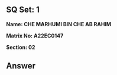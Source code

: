 ## SQ Set: 1

**Name: CHE MARHUMI BIN CHE AB RAHIM**

**Matrix No: A22EC0147**

**Section: 02**

## Answer
